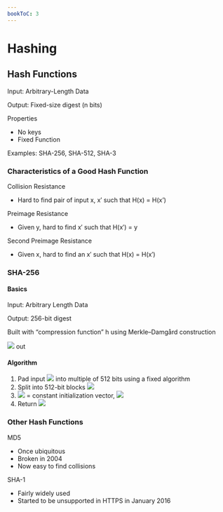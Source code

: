 ```yaml
---
bookToC: 3
---
```

# Hashing

## Hash Functions

Input: Arbitrary-Length Data

Output: Fixed-size digest (n bits)

Properties

- No keys
- Fixed Function

Examples: SHA-256, SHA-512, SHA-3

### Characteristics of a Good Hash Function

Collision Resistance

- Hard to find pair of input x, x′ such that H(x) = H(x’)

Preimage Resistance

- Given y, hard to find x′ such that H(x′) = y

Second Preimage Resistance

- Given x, hard to find an x′ such that H(x) = H(x′)

### SHA-256

#### Basics

Input: Arbitrary Length Data

Output: 256-bit digest 

Built with “compression function” h using Merkle–Damgård construction

<img src="https://latex.codecogs.com/svg.latex?h:(256bits,512bits)\rightarrow256bits"> out

#### Algorithm

1. Pad input <img src="https://latex.codecogs.com/svg.latex?m"> into multiple of 512 bits using a fixed algorithm
2. Split into 512-bit blocks <img src="https://latex.codecogs.com/svg.latex?b_0,b_1,...b_{n-1}">
3. <img src="https://latex.codecogs.com/svg.latex?y_0"> = constant initialization vector, <img src="https://latex.codecogs.com/svg.latex?y_1=h(y_0,b_0)...,y_i=h(y_{i-1},b_{i-1})">
4. Return <img src="https://latex.codecogs.com/svg.latex?y_n">


### Other Hash Functions

MD5

- Once ubiquitous
- Broken in 2004
- Now easy to find collisions


SHA-1

- Fairly widely used
- Started to be unsupported in HTTPS in January 2016
